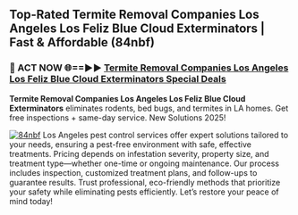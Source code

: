 ## Top-Rated Termite Removal Companies Los Angeles Los Feliz Blue Cloud Exterminators | Fast & Affordable (84nbf)

<h3>🐜 ACT NOW 🌐==►► <a href="https://tinyurl.com/yc7vsfwc" rel="nofollow">Termite Removal Companies Los Angeles Los Feliz Blue Cloud Exterminators Special Deals</a></h3>

**Termite Removal Companies Los Angeles Los Feliz Blue Cloud Exterminators** eliminates rodents, bed bugs, and termites in LA homes. Get free inspections + same-day service. New Solutions 2025!

[![84nbf](https://i.imgur.com/1VzRXn8.jpeg)](https://tinyurl.com/yc7vsfwc)
Los Angeles pest control services offer expert solutions tailored to your needs, ensuring a pest-free environment with safe, effective treatments. Pricing depends on infestation severity, property size, and treatment type—whether one-time or ongoing maintenance. Our process includes inspection, customized treatment plans, and follow-ups to guarantee results. Trust professional, eco-friendly methods that prioritize your safety while eliminating pests efficiently. Let’s restore your peace of mind today!